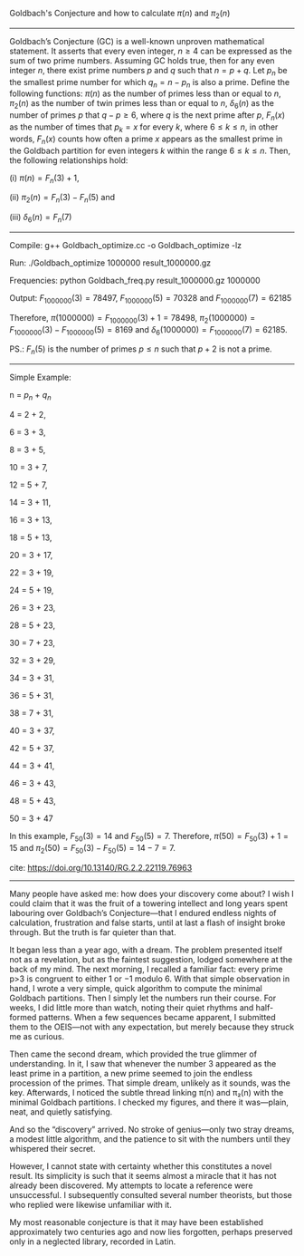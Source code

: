 Goldbach's Conjecture and how to calculate $\pi(n)$ and $\pi_2(n)$

-----------------------------------------------------

Goldbach’s Conjecture (GC) is a well-known unproven mathematical statement. It asserts that every even integer,
 $n\geq 4$ can be expressed as the sum of two prime numbers. Assuming GC holds true, then for any even integer $n$, there exist prime 
 numbers $p$ and $q$ such that $n = p + q$. Let $p_n$ be the smallest prime number for which $q_n= n-p_n$ is also a prime. Define the following functions:
	$\pi(n)$ as the number of primes less than or equal to $n$, $\pi_2(n)$ as the number of twin primes less than or equal to $n$, $\delta_{6}(n)$ as the number of primes $p$ that $q-p \geq 6$, where $q$ is the next prime after $p$, $F_{n}(x)$ as the number of times that $p_k=x$ for every $k$, where $6 \leq k \leq n$, in other words, $F_{n}(x)$ counts how often a prime $x$ appears as the smallest prime in the Goldbach partition for even integers $k$ within the range $6 \leq k \leq n$. Then, the following relationships hold: 
 
 (i) $\pi(n) = F_n(3)+1$, 
 
 (ii) $\pi_2(n) =F_n(3)-F_n(5)$ and 
 
 (iii) $\delta_6(n) = F_n(7)$

-----------------------------------------------------

 Compile: g++ Goldbach_optimize.cc -o Goldbach_optimize -lz

 Run: ./Goldbach_optimize 1000000 result_1000000.gz

 Frequencies: python Goldbach_freq.py result_1000000.gz 1000000

 Output: $F_{1000000}(3)=78497$, $F_{1000000}(5)=70328$ and $F_{1000000}(7)=62185$
 
 Therefore, $\pi(1000000) = F_{1000000}(3)+1 = 78498$,   $\pi_2(1000000)=F_{1000000}(3) - F_{1000000}(5) = 8169$ and $\delta_6(1000000)=F_{1000000}(7)=62185$.
 
        
PS.: $F_n(5)$ is the number of primes $p \leq n$ such that $p+2$ is not a prime.

------------------------------------------------------

Simple Example:

n = $p_n$ + $q_n$

4 = 2 + 2,

6 = 3 + 3,

8 = 3 + 5,

10 = 3 + 7,

12 = 5 + 7,

14 = 3 + 11,

16 = 3 + 13,

18 = 5 + 13,

20 = 3 + 17,

22 = 3 + 19,

24 = 5 + 19,

26 = 3 + 23,

28 = 5 + 23,

30 = 7 + 23,

32 = 3 + 29,

34 = 3 + 31,

36 = 5 + 31,

38 = 7 + 31,

40 = 3 + 37,

42 = 5 + 37,

44 = 3 + 41,

46 = 3 + 43,

48 = 5 + 43,

50 = 3 + 47


In this example, $F_{50}(3) = 14$ and $F_{50}(5) = 7$.
Therefore, $\pi(50) = F_{50}(3) + 1 = 15$ and $\pi_{2}(50) = F_{50}(3) - F_{50}(5) = 14 - 7 = 7$.

cite: https://doi.org/10.13140/RG.2.2.22119.76963

--------------------------------------------------

Many people have asked me: how does your discovery come about? 
I wish I could claim that it was the fruit of a towering intellect and 
long years spent labouring over Goldbach’s Conjecture—that I endured 
endless nights of calculation, frustration and false starts, until 
at last a flash of insight broke through. But the truth is far quieter 
than that.

It began less than a year ago, with a dream. The problem presented itself 
not as a revelation, but as the faintest suggestion, lodged somewhere 
at the back of my mind. The next morning, I recalled a familiar fact: 
every prime p>3 is congruent to either 1 or −1 modulo 6. With that simple 
observation in hand, I wrote a very simple, quick algorithm to compute 
the minimal Goldbach partitions. Then I simply let the numbers run their course. 
For weeks, I did little more than watch, noting their quiet rhythms and 
half-formed patterns. When a few sequences became apparent, 
I submitted them to the OEIS—not with any expectation, but merely 
because they struck me as curious.

Then came the second dream, which provided the true glimmer of understanding. 
In it, I saw that whenever the number 3 appeared as the least prime in a partition, 
a new prime seemed to join the endless procession of the primes. That simple dream, 
unlikely as it sounds, was the key. Afterwards, I noticed the subtle 
thread linking π(n) and π₂(n) with the minimal Goldbach partitions. 
I checked my figures, and there it was—plain, neat, and quietly satisfying.

And so the “discovery” arrived. No stroke of genius—only two stray dreams, 
a modest little algorithm, and the patience to sit with the numbers until 
they whispered their secret.

However, I cannot state with certainty whether this constitutes a novel result. 
Its simplicity is such that it seems almost a miracle that it has not already 
been discovered. My attempts to locate a reference were unsuccessful. 
I subsequently consulted several number theorists, but those who replied 
were likewise unfamiliar with it. 

My most reasonable conjecture is that it may have been established 
approximately two centuries ago and now lies forgotten, perhaps preserved 
only in a neglected library, recorded in Latin.
